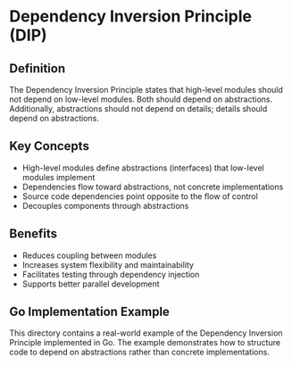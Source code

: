 # Dependency Inversion Principle (DIP)

## Definition

The Dependency Inversion Principle states that high-level modules should not depend on low-level modules. Both should depend on abstractions. Additionally, abstractions should not depend on details; details should depend on abstractions.

## Key Concepts

- High-level modules define abstractions (interfaces) that low-level modules implement
- Dependencies flow toward abstractions, not concrete implementations
- Source code dependencies point opposite to the flow of control
- Decouples components through abstractions

## Benefits

- Reduces coupling between modules
- Increases system flexibility and maintainability
- Facilitates testing through dependency injection
- Supports better parallel development

## Go Implementation Example

This directory contains a real-world example of the Dependency Inversion Principle implemented in Go. The example demonstrates how to structure code to depend on abstractions rather than concrete implementations.

